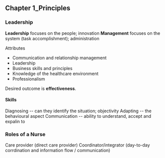 ## Chapter 1_Principles
### Leadership
**Leadership** focuses on the people; innovation
**Management** focuses on the system (task accomplishment); administration

Attributes
- Communication and relationship management
- Leadership
- Business skills and principles
- Knowledge of the healthcare environment
- Professionalism

Desired outcome is **effectiveness**. 

#### Skills 
Diagnosing -- can they identify the situation; objectivity
Adapting -- the behavioural aspect
Communication -- ability to understand, accept and expalin to
### Roles of a Nurse
Care provider (direct care provider)
Coordinator/integrator (day-to-day corrdination and information flow / communication)
